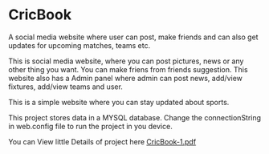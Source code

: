 # CricBook
A social media website where user can post, make friends and can also get updates for upcoming matches, teams etc.

This is social media website, where you can post pictures, news or any other thing you want. You can make friens from friends suggestion.
This website also has a Admin panel where admin can post news, add/view fixtures, add/view teams and user.


This is a simple website where you can stay updated about sports. 


This project stores data in a MYSQL database. 
Change the connectionString in web.config file to run the project in you device.

You can View little Details of project here
[CricBook-1.pdf](https://github.com/ghufran2508/CricBook/files/9667288/CricBook-1.pdf)

